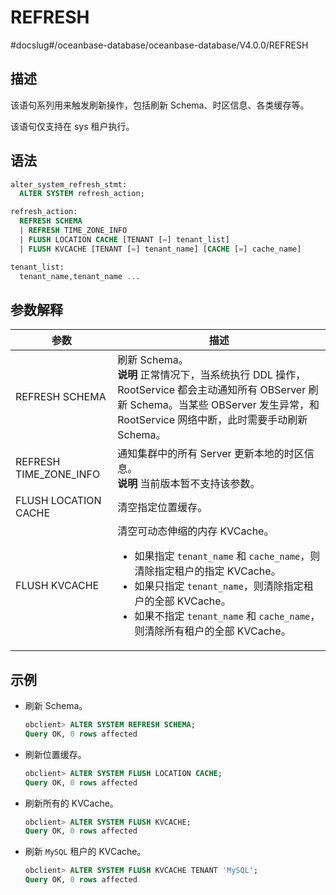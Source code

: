 REFRESH 
============================
#docslug#/oceanbase-database/oceanbase-database/V4.0.0/REFRESH


描述 
-----------------------

该语句系列用来触发刷新操作，包括刷新 Schema、时区信息、各类缓存等。

该语句仅支持在 sys 租户执行。

语法 
-----------------------

```sql
alter_system_refresh_stmt:
  ALTER SYSTEM refresh_action;

refresh_action:
  REFRESH SCHEMA
  | REFRESH TIME_ZONE_INFO
  | FLUSH LOCATION CACHE [TENANT [=] tenant_list]
  | FLUSH KVCACHE [TENANT [=] tenant_name] [CACHE [=] cache_name]

tenant_list:
  tenant_name,tenant_name ...
```



参数解释 
-------------------------



|         **参数**         |                                                                                                                                                          **描述**                                                                                                                                                           |
|------------------------|---------------------------------------------------------------------------------------------------------------------------------------------------------------------------------------------------------------------------------------------------------------------------------------------------------------------------|
| REFRESH SCHEMA         | 刷新 Schema。 <br>**说明**  正常情况下，当系统执行 DDL 操作， RootService 都会主动通知所有 OBServer 刷新 Schema。当某些 OBServer 发生异常，和 RootService 网络中断，此时需要手动刷新 Schema。                                                                                                                                                      |
| REFRESH TIME_ZONE_INFO | 通知集群中的所有 Server 更新本地的时区信息。 <br>**说明**  当前版本暂不支持该参数。                                                                                                                                                                                                                                           |
| FLUSH LOCATION CACHE   | 清空指定位置缓存。                                                                                                                                                                                                                                                                                                                 |
| FLUSH KVCACHE          | 清空可动态伸缩的内存 KVCache。 <ul><li> 如果指定 `tenant_name` 和 `cache_name`，则清除指定租户的指定 KVCache。</li>   <li> 如果只指定 `tenant_name`，则清除指定租户的全部 KVCache。</li>   <li> 如果不指定 `tenant_name` 和 `cache_name`，则清除所有租户的全部 KVCache。</li></ul>    |



示例 
-----------------------

* 刷新 Schema。

  ```sql
  obclient> ALTER SYSTEM REFRESH SCHEMA;
  Query OK, 0 rows affected
  ```

  

* 刷新位置缓存。

  ```sql
  obclient> ALTER SYSTEM FLUSH LOCATION CACHE;
  Query OK, 0 rows affected
  ```

  

* 刷新所有的 KVCache。

  ```sql
  obclient> ALTER SYSTEM FLUSH KVCACHE;
  Query OK, 0 rows affected
  ```

  

* 刷新 `MySQL` 租户的 KVCache。

  ```sql
  obclient> ALTER SYSTEM FLUSH KVCACHE TENANT 'MySQL';
  Query OK, 0 rows affected
  ```

  



